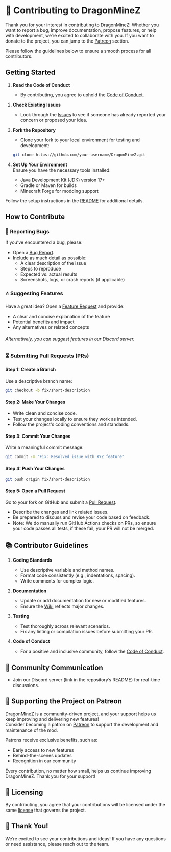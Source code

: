 # 🐉 Contributing to DragonMineZ

Thank you for your interest in contributing to DragonMineZ! Whether you want to report a bug, improve documentation,
propose features, or help with development, we’re excited to collaborate with you. If you want to donate to the project,
you can jump to the [Patreon](#-supporting-the-project-on-patreon) section.

Please follow the guidelines below to ensure a smooth process for all contributors.

## Getting Started

1. **Read the Code of Conduct**
    - By contributing, you agree to uphold the [Code of Conduct](CODE_OF_CONDUCT.md).

2. **Check Existing Issues**
    - Look through the [Issues](https://github.com/orgs/DragonMineZ/projects/5) to see if someone has already reported
      your concern or proposed your idea.

3. **Fork the Repository**
    - Clone your fork to your local environment for testing and development:

   ```bash
   git clone https://github.com/your-username/DragonMineZ.git
   ```

4. **Set Up Your Environment**  
   Ensure you have the necessary tools installed:
    - Java Development Kit (JDK) version 17+
    - Gradle or Maven for builds
    - Minecraft Forge for modding support

Follow the setup instructions in the [README](/README.md) for additional details.

## How to Contribute

### 🐛 Reporting Bugs

If you’ve encountered a bug, please:

- Open a [Bug Report](https://github.com/DragonMineZ/DragonMineZ/issues/new?template=bug_report.yml).
- Include as much detail as possible:
    - A clear description of the issue
    - Steps to reproduce
    - Expected vs. actual results
    - Screenshots, logs, or crash reports (if applicable)

### ⭐ Suggesting Features

Have a great idea? Open
a [Feature Request](https://github.com/DragonMineZ/DragonMineZ/issues/new?template=feature_request.yml) and provide:

- A clear and concise explanation of the feature
- Potential benefits and impact
- Any alternatives or related concepts

###### Alternatively, you can suggest features in our Discord server.

### ⏳ Submitting Pull Requests (PRs)

#### Step 1: Create a Branch

Use a descriptive branch name:

```bash
git checkout -b fix/short-description
```  

#### Step 2: Make Your Changes

- Write clean and concise code.
- Test your changes locally to ensure they work as intended.
- Follow the project's coding conventions and standards.

#### Step 3: Commit Your Changes

Write a meaningful commit message:

```bash
git commit -m "Fix: Resolved issue with XYZ feature"
```  

#### Step 4: Push Your Changes

```bash
git push origin fix/short-description
```  

#### Step 5: Open a Pull Request

Go to your fork on GitHub and submit a [Pull Request](https://github.com/DragonMineZ/DragonMineZ/pulls).

- Describe the changes and link related issues.
- Be prepared to discuss and revise your code based on feedback.
- Note: We do manually run GitHub Actions checks on PRs, so ensure your code passes all tests, if these fail, your PR
  will not be merged.

## 📚 Contributor Guidelines

1. **Coding Standards**

    - Use descriptive variable and method names.
    - Format code consistently (e.g., indentations, spacing).
    - Write comments for complex logic.

2. **Documentation**

    - Update or add documentation for new or modified features.
    - Ensure the [Wiki](https://github.com/DragonMineZ/DragonMineZ/wiki) reflects major changes.

3. **Testing**

    - Test thoroughly across relevant scenarios.
    - Fix any linting or compilation issues before submitting your PR.

4. **Code of Conduct**

    - For a positive and inclusive community, follow the [Code of Conduct](CODE_OF_CONDUCT.md).

## 💬 Community Communication

- Join our Discord server (link in the repository’s README) for real-time discussions.

## 🫴 Supporting the Project on Patreon

DragonMineZ is a community-driven project, and your support helps us keep improving and delivering new features!  
Consider becoming a patron on [Patreon](https://patreon.com/DragonMineZ) to support the development and maintenance of
the mod.

Patrons receive exclusive benefits, such as:

- Early access to new features
- Behind-the-scenes updates
- Recognition in our community

Every contribution, no matter how small, helps us continue improving DragonMineZ. Thank you for your support!

## 🧾 Licensing

By contributing, you agree that your contributions will be licensed under the same [license](/LICENSE) that governs the
project.

## 🙌 Thank You!

We’re excited to see your contributions and ideas! If you have any questions or need assistance, please reach out to the
team.